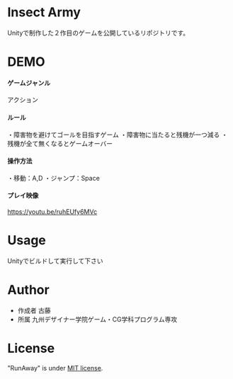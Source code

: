 # Insect Army

Unityで制作した２作目のゲームを公開しているリポジトリです。

# DEMO

#### ゲームジャンル

アクション

#### ルール

・障害物を避けてゴールを目指すゲーム
・障害物に当たると残機が一つ減る
・残機が全て無くなるとゲームオーバー

#### 操作方法

・移動：A,D
・ジャンプ：Space

#### プレイ映像

https://youtu.be/ruhEUfy6MVc

# Usage

Unityでビルドして実行して下さい

# Author

* 作成者    古藤
* 所属      九州デザイナー学院ゲーム・CG学科プログラム専攻

# License

"RunAway" is under [MIT license](https://en.wikipedia.org/wiki/MIT_License).
